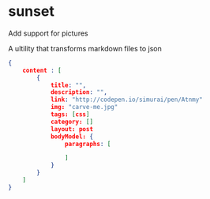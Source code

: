 # sunset

Add support for pictures

A ultility that transforms markdown files to json

```json
{
    content : [
        {
            title: "",
            description: "",
            link: "http://codepen.io/simurai/pen/Atnmy"
            img: "carve-me.jpg"
            tags: [css]
            category: []
            layout: post
            bodyModel: {
                paragraphs: [

                ]
            }
        }
    ]
}
```